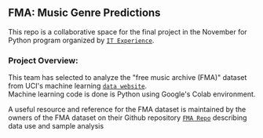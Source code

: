 ## FMA: Music Genre Predictions

This repo is a collaborative space for the final project in the November for Python program organized by [`IT Experience`](https://itexperience.org/ "IT Experience Website").

### Project Overview:

This team has selected to analyze the "free music archive (FMA)" dataset from UCI's machine learning [`data website`](https://archive.ics.uci.edu/ml/datasets/FMA%3A+A+Dataset+For+Music+Analysis "UCI Website").  
Machine learning code is done is Python using Google's Colab environment.

A useful resource and reference for the FMA dataset is maintained by the owners of the FMA dataset on their Github repository [`FMA Repo`](https://github.com/mdeff/fma "FMA Repository") describing data use and sample analysis
